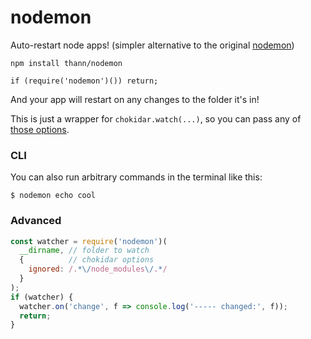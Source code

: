 # nodemon
Auto-restart node apps!
(simpler alternative to the original [nodemon](https://github.com/remy/nodemon))


`npm install thann/nodemon`

`if (require('nodemon')()) return;`

And your app will restart on any changes to the folder it's in!

This is just a wrapper for `chokidar.watch(...)`,
so you can pass any of [those options](https://github.com/paulmillr/chokidar#api).

### CLI
You can also run arbitrary commands in the terminal like this:

`$ nodemon echo cool`

### Advanced
```javascript
const watcher = require('nodemon')(
  __dirname, // folder to watch
  {          // chokidar options
    ignored: /.*\/node_modules\/.*/
  }
);
if (watcher) {
  watcher.on('change', f => console.log('----- changed:', f));
  return;
}
```

